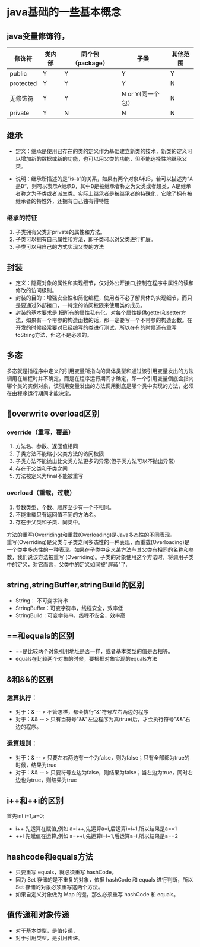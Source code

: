 # java基础的一些基本概念
## java变量修饰符，
 修饰符  |  类内部 |  同个包（package） |  子类 |  其他范围 
------------- | ------------- | -------------| -------------| -------------
public | Y |  Y |  Y |  Y
protected  |  Y |  Y |  Y |  N
无修饰符  |  Y |  Y |  N or Y(同一个包） |  N
private  |  Y |  N |  N |  N

## 继承
* 定义：继承是使用已存在的类的定义作为基础建立新类的技术，新类的定义可以增加新的数据或新的功能，也可以用父类的功能，但不能选择性地继承父类。

* 说明：继承所描述的是“is-a”的关系，如果有两个对象A和B，若可以描述为“A是B”，则可以表示A继承B，其中B是被继承者称之为父类或者超类，A是继承者称之为子类或者派生类。实际上继承者是被继承者的特殊化，它除了拥有被继承者的特性外，还拥有自己独有得特性
### 继承的特征
1. 子类拥有父类非private的属性和方法。
2. 子类可以拥有自己属性和方法，即子类可以对父类进行扩展。
3. 子类可以用自己的方式实现父类的方法

## 封装
* 定义：隐藏对象的属性和实现细节，仅对外公开接口,控制在程序中属性的读和修改的访问级别。
* 封装的目的：增强安全性和简化编程，使用者不必了解具体的实现细节，而只是要通过外部接口，一特定的访问权限来使用类的成员。
* 封装的基本要求是:把所有的属性私有化，对每个属性提供getter和setter方法，如果有一个带参的构造函数的话，那一定要写一个不带参的构造函数。在开发的时候经常要对已经编写的类进行测试，所以在有的时候还有重写toString方法，但这不是必须的。

## 多态
多态就是指程序中定义的引用变量所指向的具体类型和通过该引用变量发出的方法调用在编程时并不确定，而是在程序运行期间才确定，即一个引用变量倒底会指向哪个类的实例对象，该引用变量发出的方法调用到底是哪个类中实现的方法，必须在由程序运行期间才能决定。

## overwrite overload区别
### override（重写，覆盖）
1. ​​方法名、参数、返回值相同
2. ​子类方法不能缩小父类方法的访问权限
3. 子类方法不能抛出比父类方法更多的异常(但子类方法可以不抛出异常)
4. 存在于父类和子类之间
5. ​方法被定义为final不能被重写

### overload（重载，过载）

1. ​​参数类型、个数、顺序至少有一个不相同。 
2. ​不能重载只有返回值不同的方法名。
3. 存在于父类和子类、同类中。

方法的重写(Overriding)和重载(Overloading)是Java多态性的不同表现。  
重写(Overriding)是父类与子类之间多态性的一种表现，而重载(Overloading)是一个类中多态性的一种表现。如果在子类中定义某方法与其父类有相同的名称和参数，我们说该方法被重写 (Overriding)。子类的对象使用这个方法时，将调用子类中的定义，对它而言，父类中的定义如同被"屏蔽"了.

## string,stringBuffer,stringBuild的区别
* String： 不可变字符串
* StringBuffer：可变字符串，线程安全，效率低
* StringBuild：可变字符串，线程不安全，效率高

## ==和equals的区别
* ==是比较两个对象引用地址是否一样，或者基本类型的值是否相等。
* equals在比较两个对象的时候，要根据对象实现的equals方法

## &和&&的区别
### 运算执行：
* 对于：&   -- >  不管怎样，都会执行"&"符号左右两边的程序
* 对于：&& -- >  只有当符号"&&"左边程序为真(true)后，才会执行符号"&&"右边的程序。
### 运算规则：
* 对于：&  -- >  只要左右两边有一个为false，则为false；只有全部都为true的时候，结果为true
* 对于：&& -- > 只要符号左边为false，则结果为false；当左边为true，同时右边也为true，则结果为true

## i++和++i的区别
首先int i=1,a=0;
* i++ 先运算在赋值,例如 a=i++,先运算a=i,后运算i=i+1,所以结果是a==1
* ++i 先赋值在运算,例如 a=++i,先运算i=i+1,后运算a=i,所以结果是a==2

## hashcode和equals方法
* 只要重写 equals，就必须重写 hashCode。
* 因为 Set 存储的是不重复的对象，依据 hashCode 和 equals 进行判断，所以 Set 存储的对象必须重写这两个方法。
* 如果自定义对象做为 Map 的键，那么必须重写 hashCode 和 equals。

## 值传递和对象传递
* 对于基本类型，是值传递，
* 对于引用类型，是引用传递。


